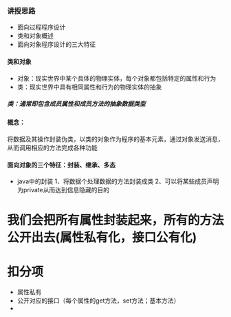 ### 讲授思路
* 面向过程程序设计
* 类和对象概述
* 面向对象程序设计的三大特征

#### 类和对象
* 对象：现实世界中某个具体的物理实体，每个对象都包括特定的属性和行为
* 类：现实世界中具有相同属性和行为的物理实体的抽象

##### 类：通常即包含成员属性和成员方法的抽象数据类型

#### 概念：
将数据及其操作封装伪类，以类的对象作为程序的基本元素，通过对象发送消息，
从而调用相应的方法完成各种功能

#### 面向对象的三个特征：封装、继承、多态
* java中的封装
        1、将数据个处理数据的方法封装成类
        2、可以将某些成员声明为private从而达到信息隐藏的目的
        
# 我们会把所有属性封装起来，所有的方法公开出去(属性私有化，接口公有化)

# 扣分项
* 属性私有
* 公开对应的接口（每个属性的get方法，set方法；基本方法）
* 

